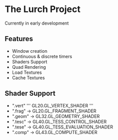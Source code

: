 # The Lurch Project

Currently in early development
<br>
## Features
- Window creation
- Continuous & discrete timers
- Shaders Support
- Quad Rendering
- Load Textures
- Cache Textures


## Shader Support
- ".vert"
''' GL20.GL_VERTEX_SHADER '''
- ".frag" -> GL20.GL_FRAGMENT_SHADER
- ".geom" -> GL32.GL_GEOMETRY_SHADER
- ".tesc" -> GL40.GL_TESS_CONTROL_SHADER
- ".tese" -> GL40.GL_TESS_EVALUATION_SHADER
- ".comp" -> GL43.GL_COMPUTE_SHADER
